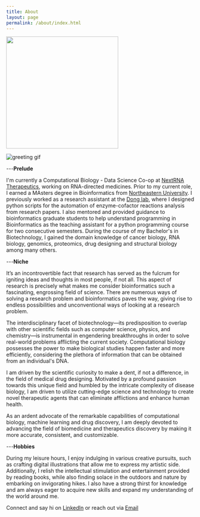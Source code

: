 ```yaml
---
title: About
layout: page
permalink: /about/index.html
---
```


<img src="{{ site.url }}/{{ site.picture }}" style="width:300px;"/>

![greeting gif](https://github.com/alansmathew/alansmathew/raw/master/lang.gif)

---**Prelude**

I'm currently a Computational Biology - Data Science Co-op at [NextRNA Therapeutics](http://nextrna.com/), working on RNA-directed medicines.
Prior to my current role, I earned a MAsters degree in Bioinformatics from [Northeastern University](https://cos.northeastern.edu/master-of-science-in-bioinformatics/). I previously worked as a research assistant at the [Dong lab](https://sijiadong.com/), where I designed python scripts for the automation of enzyme-cofactor reactions analysis from research papers. I also mentored and provided guidance to bioinformatics graduate students to help understand programming in Bioinformatics as the teaching assistant for a python programming course for two consecutive semesters. During the course of my Bachelor's in Biotechnology, I gained the domain knowledge of cancer biology, RNA biology, genomics, proteomics, drug designing and structural biology among many others. 

---**Niche** 

It’s an incontrovertible fact that research has served as the fulcrum for igniting ideas and thoughts in most people, if not all. This aspect of research is precisely what makes me consider bioinformatics such a fascinating, engrossing field of science. There are numerous ways of solving a research problem and bioinformatics paves the way, giving rise to endless possibilities and unconventional ways of looking at a research problem. 

The interdisciplinary facet of biotechnology—its predisposition to overlap with other scientific fields such as computer science, physics, and chemistry—is instrumental in engendering breakthroughs in order to solve real-world problems afflicting the current society. Computational biology possesses the power to make biological studies happen faster and more efficiently, considering the plethora of information that can be obtained from an individual's DNA. 

I am driven by the scientific curiosity to make a dent, if not a difference, in the field of medical drug designing. Motivated by a profound passion towards this unique field and humbled by the intricate complexity of disease biology, I am driven to utilize cutting-edge science and technology to create novel therapeutic agents that can eliminate afflictions and enhance human health.

As an ardent advocate of the remarkable capabilities of computational biology, machine learning and drug discovery, I am deeply devoted to advancing the field of biomedicine and therapeutics discovery by making it more accurate, consistent, and customizable.

<!---  in the biopharmaceutical industry developing machine learning models to predict (1) [off-targeting in gene silencing/editing](https://en.calameo.com/read/0041626681a7296f0e0a8) and (2) [drug-target interactions](https://www.ncbi.nlm.nih.gov/pmc/articles/PMC5166585/).-->

---**Hobbies**

During my leisure hours, I enjoy indulging in various creative pursuits, such as crafting digital illustrations that allow me to express my artistic side. Additionally, I relish the intellectual stimulation and entertainment provided by reading books, while also finding solace in the outdoors and nature by embarking on invigorating hikes. I also have a strong thirst for knowledge and am always eager to acquire new skills and expand my understanding of the world around me.

Connect and say hi on [LinkedIn](https://www.linkedin.com/in/amoolya-srinivasa) or reach out via [Email](amoolyasrinivasa@gmail.com)
